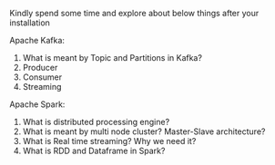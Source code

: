 Kindly spend some time and explore about below things after your installation

Apache Kafka:
1. What is meant by Topic and Partitions in Kafka?
2. Producer
3. Consumer 
4. Streaming

Apache Spark:
1. What is distributed processing engine?
2. What is meant by multi node cluster? Master-Slave architecture?
3. What is Real time streaming? Why we need it?
4. What is RDD and Dataframe in Spark?
